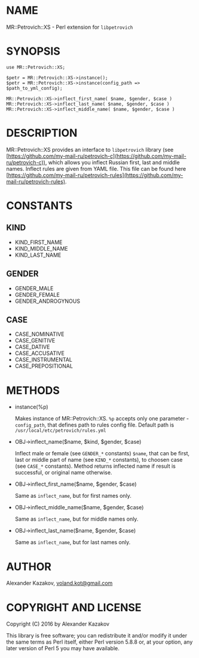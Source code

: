 # NAME

MR::Petrovich::XS - Perl extension for `libpetrovich`

# SYNOPSIS

    use MR::Petrovich::XS;

    $petr = MR::Petrovich::XS->instance();
    $petr = MR::Petrovich::XS->instance(config_path => $path_to_yml_config);

    MR::Petrovich::XS->inflect_first_name( $name, $gender, $case )
    MR::Petrovich::XS->inflect_last_name( $name, $gender, $case )
    MR::Petrovich::XS->inflect_middle_name( $name, $gender, $case )

# DESCRIPTION

MR::Petrovich::XS provides an interface to `libpetrovich` library (see [https://github.com/my-mail-ru/petrovich-c](https://github.com/my-mail-ru/petrovich-c)), which allows you inflect Russian first, last and middle names.
Inflect rules are given from YAML file. This file can be found here [https://github.com/my-mail-ru/petrovich-rules](https://github.com/my-mail-ru/petrovich-rules).

# CONSTANTS

## KIND

- KIND\_FIRST\_NAME
- KIND\_MIDDLE\_NAME
- KIND\_LAST\_NAME

## GENDER

- GENDER\_MALE
- GENDER\_FEMALE
- GENDER\_ANDROGYNOUS

## CASE

- CASE\_NOMINATIVE
- CASE\_GENITIVE
- CASE\_DATIVE
- CASE\_ACCUSATIVE
- CASE\_INSTRUMENTAL
- CASE\_PREPOSITIONAL

# METHODS

- instance(%p)

    Makes instance of MR::Petrovich::XS. `%p` accepts only one parameter - `config_path`, that defines path to rules config file. 
    Default path is `/usr/local/etc/petrovich/rules.yml`

- OBJ->inflect\_name($name, $kind, $gender, $case)

    Inflect male or female (see `GENDER_*` constants) `$name`, that can be first, last or middle part of name (see `KIND_*` constants), to choosen case (see `CASE_*` constants).
    Method returns inflected name if result is successful, or original name otherwise.

- OBJ->inflect\_first\_name($name, $gender, $case)

    Same as `inflect_name`, but for first names only. 

- OBJ->inflect\_middle\_name($name, $gender, $case)

    Same as `inflect_name`, but for middle names only. 

- OBJ->inflect\_last\_name($name, $gender, $case)

    Same as `inflect_name`, but for last names only. 

# AUTHOR

Alexander Kazakov, <voland.kot@gmail.com>

# COPYRIGHT AND LICENSE

Copyright (C) 2016 by Alexander Kazakov

This library is free software; you can redistribute it and/or modify
it under the same terms as Perl itself, either Perl version 5.8.8 or,
at your option, any later version of Perl 5 you may have available.
